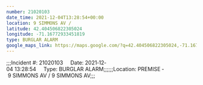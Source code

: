```yaml
---
number: 21020103
date_time: 2021-12-04T13:28:54+00:00
location: 9 SIMMONS AV / 
latitude: 42.404506822305024
longitude: -71.16772933451819
type: BURGLAR ALARM
google_maps_link: https://maps.google.com/?q=42.404506822305024,-71.16772933451819
---
```


;;;Incident #: 21020103     Date: 2021‐12‐04 13:28:54     Type: BURGLAR ALARM;;;;;;Location: PREMISE ‐ 9 SIMMONS AV / 9 SIMMONS AV;;;
